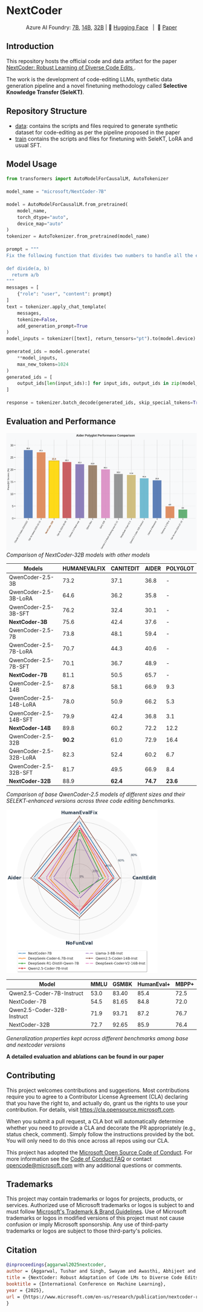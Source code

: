 # NextCoder

<p align="center">
        Azure AI Foundry: 
        <a href="https://ai.azure.com/explore/models/microsoft-nextcoder-7b/version/1/registry/HuggingFace">7B</a>,
        <a href="https://ai.azure.com/explore/models/microsoft-nextcoder-14b/version/1/registry/HuggingFace">14B</a>,
        <a href="https://ai.azure.com/explore/models/microsoft-nextcoder-32b/version/1/registry/HuggingFace">32B</a> |
        🤗 <a href="https://huggingface.co/collections/microsoft/nextcoder-6815ee6bfcf4e42f20d45028">Hugging Face</a>&nbsp&nbsp | &nbsp📑 <a href="https://www.microsoft.com/en-us/research/publication/nextcoder-robust-adaptation-of-code-lms-to-diverse-code-edits">Paper</a> 
</p>

## Introduction
This repository hosts the official code and data artifact for the paper [NextCoder: Robust Learning of Diverse Code Edits
](https://www.microsoft.com/en-us/research/publication/nextcoder-robust-adaptation-of-code-lms-to-diverse-code-edits).

The work is the development of code-editing LLMs, synthetic data generation pipeline and a novel finetuning methodology called **Selective Knowledge Transfer (SeleKT)**.

## Repository Structure
- [data](data/): contains the scripts and files required to generate synthetic dataset for code-editing as per the pipeline proposed in the paper
- [train](src/train/) contains the scripts and files for finetuning with SeleKT, LoRA and usual SFT.

## Model Usage
```python
from transformers import AutoModelForCausalLM, AutoTokenizer

model_name = "microsoft/NextCoder-7B"

model = AutoModelForCausalLM.from_pretrained(
    model_name,
    torch_dtype="auto",
    device_map="auto"
)
tokenizer = AutoTokenizer.from_pretrained(model_name)

prompt = """
Fix the following function that divides two numbers to handle all the edge cases:

def divide(a, b)
  returm a/b
"""
messages = [
    {"role": "user", "content": prompt}
]
text = tokenizer.apply_chat_template(
    messages,
    tokenize=False,
    add_generation_prompt=True
)
model_inputs = tokenizer([text], return_tensors="pt").to(model.device)

generated_ids = model.generate(
    **model_inputs,
    max_new_tokens=1024
)
generated_ids = [
    output_ids[len(input_ids):] for input_ids, output_ids in zip(model_inputs.input_ids, generated_ids)
]

response = tokenizer.batch_decode(generated_ids, skip_special_tokens=True)[0]
```

## Evaluation and Performance

![](assets/aider-polyglot.png)
*Comparison of NextCoder-32B models with other models*

| Models | HUMANEVALFIX | CANITEDIT | AIDER | POLYGLOT |
|--------|---------------|-----------|-------|----------|
| QwenCoder-2.5-3B | 73.2 | 37.1 | 36.8 | - |
| QwenCoder-2.5-3B-LoRA | 64.6 | 36.2 | 35.8 | - |
| QwenCoder-2.5-3B-SFT | 76.2 | 32.4 | 30.1 | - |
| **NextCoder-3B** | 75.6 | 42.4 | 37.6 | - |
| QwenCoder-2.5-7B | 73.8 | 48.1 | 59.4 | - |
| QwenCoder-2.5-7B-LoRA | 70.7 | 44.3 | 40.6 | - |
| QwenCoder-2.5-7B-SFT | 70.1 | 36.7 | 48.9 | - |
| **NextCoder-7B** | 81.1 | 50.5 | 65.7 | - |
| QwenCoder-2.5-14B | 87.8 | 58.1 | 66.9 | 9.3 |
| QwenCoder-2.5-14B-LoRA | 78.0 | 50.9 | 66.2 | 5.3 |
| QwenCoder-2.5-14B-SFT | 79.9 | 42.4 | 36.8 | 3.1 |
| **NextCoder-14B** | 89.8 | 60.2 | 72.2 | 12.2 |
| QwenCoder-2.5-32B | **90.2** | 61.0 | 72.9 | 16.4 |
| QwenCoder-2.5-32B-LoRA | 82.3 | 52.4 | 60.2 | 6.7 |
| QwenCoder-2.5-32B-SFT | 81.7 | 49.5 | 66.9 | 8.4 |
| **NextCoder-32B** | 88.9 | **62.4** | **74.7** | **23.6** |

*Comparison of base QwenCoder-2.5 models of different sizes and their SELEKT-enhanced versions across three code editing benchmarks.*

<img src="assets/spider-plot.png" width=400></img>


| Model | MMLU | GSM8K | HumanEval+ | MBPP+ |
|-------|------|-------|------------|-------|
| Qwen2.5-Coder-7B-Instruct | 53.0 | 83.40 | 85.4 | 72.5 |
| NextCoder-7B | 54.5 | 81.65 | 84.8 | 72.0 |
| Qwen2.5-Coder-32B-Instruct | 71.9 | 93.71 | 87.2 | 76.7 |
| NextCoder-32B | 72.7 | 92.65 | 85.9 | 76.4 |

*Generalization properties kept across different benchmarks among base and nextcoder versions*


**A detailed evaluation and ablations can be found in our paper**

## Contributing

This project welcomes contributions and suggestions.  Most contributions require you to agree to a
Contributor License Agreement (CLA) declaring that you have the right to, and actually do, grant us
the rights to use your contribution. For details, visit https://cla.opensource.microsoft.com.

When you submit a pull request, a CLA bot will automatically determine whether you need to provide
a CLA and decorate the PR appropriately (e.g., status check, comment). Simply follow the instructions
provided by the bot. You will only need to do this once across all repos using our CLA.

This project has adopted the [Microsoft Open Source Code of Conduct](https://opensource.microsoft.com/codeofconduct/).
For more information see the [Code of Conduct FAQ](https://opensource.microsoft.com/codeofconduct/faq/) or
contact [opencode@microsoft.com](mailto:opencode@microsoft.com) with any additional questions or comments.

## Trademarks

This project may contain trademarks or logos for projects, products, or services. Authorized use of Microsoft 
trademarks or logos is subject to and must follow 
[Microsoft's Trademark & Brand Guidelines](https://www.microsoft.com/en-us/legal/intellectualproperty/trademarks/usage/general).
Use of Microsoft trademarks or logos in modified versions of this project must not cause confusion or imply Microsoft sponsorship.
Any use of third-party trademarks or logos are subject to those third-party's policies.

## Citation

```bibtex
@inproceedings{aggarwal2025nextcoder,
author = {Aggarwal, Tushar and Singh, Swayam and Awasthi, Abhijeet and Kanade, Aditya and Natarajan, Nagarajan},
title = {NextCoder: Robust Adaptation of Code LMs to Diverse Code Edits},
booktitle = {International Conference on Machine Learning},
year = {2025},
url = {https://www.microsoft.com/en-us/research/publication/nextcoder-robust-adaptation-of-code-lms-to-diverse-code-edits/},
}
```
